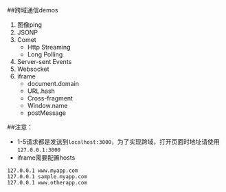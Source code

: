 ##跨域通信demos
1.	图像ping
2.	JSONP
3.	Comet
	*	Http Streaming
	*	Long Polling
4.	Server-sent Events
5.	Websocket
6.	iframe
	*	document.domain
	*	URL.hash
	*	Cross-fragment
	*	Window.name
	*	postMessage

##注意：
*	1-5请求都是发送到``localhost:3000``，为了实现跨域，打开页面时地址请使用``127.0.0.1:3000``
*	iframe需要配置hosts

```
127.0.0.1 www.myapp.com
127.0.0.1 sample.myapp.com
127.0.0.1 www.otherapp.com
```
